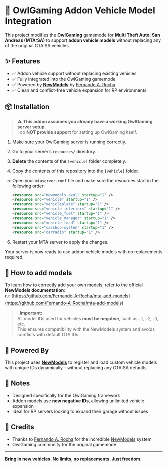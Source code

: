 # 🚗 OwlGaming Addon Vehicle Model Integration

This project modifies the **OwlGaming** gamemode for **Multi Theft Auto: San Andreas (MTA:SA)** to support **addon vehicle models** without replacing any of the original GTA:SA vehicles.

## ✨ Features

- ✅ Addon vehicle support without replacing existing vehicles  
- ✅ Fully integrated into the OwlGaming gamemode  
- ✅ Powered by [**NewModels**](https://github.com/Fernando-A-Rocha/mta-add-models) by [Fernando A. Rocha](https://github.com/Fernando-A-Rocha)  
- ✅ Clean and conflict-free vehicle expansion for RP environments

## 📦 Installation

> ⚠️ **This addon assumes you already have a working OwlGaming server setup.**  
> I do **NOT provide support** for setting up OwlGaming itself.

1. Make sure your OwlGaming server is running correctly.
2. Go to your server’s `resources/` directory.
3. **Delete** the contents of the `[vehicle]` folder completely.
4. Copy the contents of this repository into the `[vehicle]` folder.

5. Open your `mtaserver.conf` file and make sure the resources start in the following order:

   ```xml
   <resource src="newmodels_azul" startup="1" />
   <resource src="vehicle" startup="1" />
   <resource src="vehicleplate" startup="1" />
   <resource src="vehicle-interiors" startup="1" />
   <resource src="vehicle_fuel" startup="1" />
   <resource src="vehicle_manager" startup="1" />
   <resource src="vehicle_load" startup="1" />
   <resource src="carshop-system" startup="1" />
   <resource src="carradio" startup="1" />
   ```

6. Restart your MTA server to apply the changes.

Your server is now ready to use addon vehicle models with no replacements required.

## 📘 How to add models

To learn how to correctly add your own models, refer to the official **NewModels documentation**:  
👉 [https://github.com/Fernando-A-Rocha/mta-add-models](https://github.com/Fernando-A-Rocha/mta-add-models)

> ℹ️ **Important:**  
> All model IDs used for vehicles **must be negative**, such as `-1`, `-2`, `-3`, etc.  
> This ensures compatibility with the NewModels system and avoids conflicts with default GTA IDs.

## 🔧 Powered By

This project uses [**NewModels**](https://github.com/Fernando-A-Rocha/mta-add-models) to register and load custom vehicle models with unique IDs dynamically – without replacing any GTA:SA defaults.

## 🧠 Notes

- Designed specifically for the OwlGaming framework  
- Addon models use **new negative IDs**, allowing unlimited vehicle expansion  
- Ideal for RP servers looking to expand their garage without issues

## 🙌 Credits

- Thanks to [Fernando A. Rocha](https://github.com/Fernando-A-Rocha) for the incredible [NewModels](https://github.com/Fernando-A-Rocha/mta-add-models) system  
- OwlGaming community for the original gamemode

---

**Bring in new vehicles. No limits, no replacements. Just freedom.**
